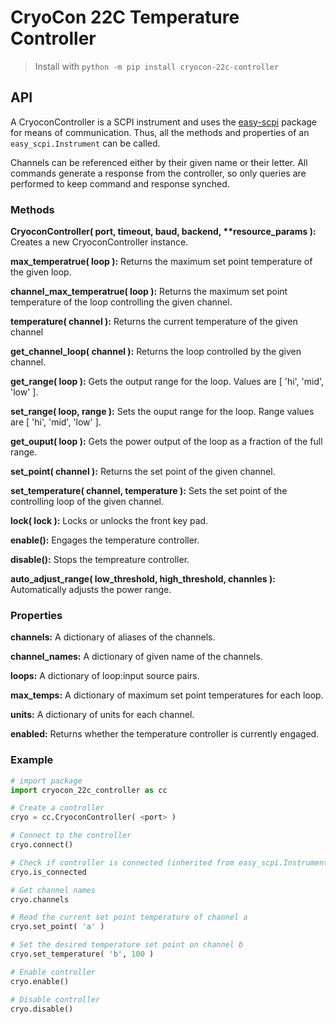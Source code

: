 # CryoCon 22C Temperature Controller


> Install with `python -m pip install cryocon-22c-controller`

## API

A CryoconController is a SCPI instrument and uses the [easy-scpi](https://pypi.org/project/easy-scpi/) package for means of communication. Thus, all the methods and properties of an `easy_scpi.Instrument` can be called. 

Channels can be referenced either by their given name or their letter.
All commands generate a response from the controller, so only queries are performed to keep command and response synched.

### Methods

**CryoconController( port, timeout, baud, backend, \*\*resource_params ):** Creates a new CryoconController instance.

**max_temperatrue( loop ):** Returns the maximum set point temperature of the given loop.

**channel_max_temperatrue( loop ):** Returns the maximum set point temperature of the loop controlling the given channel.

**temperature( channel ):** Returns the current temperature of the given channel

**get_channel_loop( channel ):** Returns the loop controlled by the given channel.

**get_range( loop ):** Gets the output range for the loop. Values are [ 'hi', 'mid', 'low' ].

**set_range( loop, range ):** Sets the ouput range for the loop. Range values are [ 'hi', 'mid', 'low' ].

**get_ouput( loop ):** Gets the power output of the loop as a fraction of the full range.

**set_point( channel ):** Returns the set point of the given channel.

**set_temperature( channel, temperature ):** Sets the set point of the controlling loop of the given channel.

**lock( lock ):** Locks or unlocks the front key pad.

**enable():** Engages the temperature controller.

**disable():** Stops the tempreature controller. 

**auto_adjust_range( low_threshold, high_threshold, channles ):** Automatically adjusts the power range.

### Properties

**channels:** A dictionary of aliases of the channels.

**channel_names:** A dictionary of given name of the channels.

**loops:** A dictionary of loop:input source pairs.

**max_temps:** A dictionary of maximum set point temperatures for each loop.

**units:** A dictionary of units for each channel.

**enabled:** Returns whether the temperature controller is currently engaged.


### Example
~~~python
# import package
import cryocon_22c_controller as cc 

# Create a controller
cryo = cc.CryoconController( <port> )

# Connect to the controller
cryo.connect()

# Check if controller is connected (inherited from easy_scpi.Instrument)
cryo.is_connected

# Get channel names
cryo.channels

# Read the current set point temperature of channel a
cryo.set_point( 'a' )

# Set the desired temperature set point on channel b
cryo.set_temperature( 'b', 100 )

# Enable controller
cryo.enable()

# Disable controller
cryo.disable()
~~~